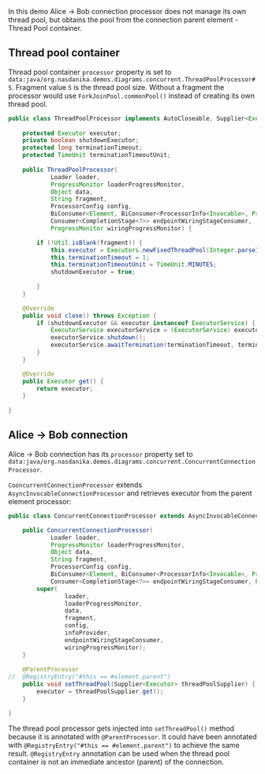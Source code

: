 In this demo Alice -> Bob connection processor does not manage its own thread pool, but obtains the pool from the connection parent element - Thread Pool container.

## Thread pool container

Thread pool container ``processor`` property is set to ``data:java/org.nasdanika.demos.diagrams.concurrent.ThreadPoolProcessor#5``.
Fragment value ``5`` is the thread pool size. 
Without a fragment the processor would use ``ForkJoinPool.commonPool()`` instead of creating its own thread pool.

```java
public class ThreadPoolProcessor implements AutoCloseable, Supplier<Executor> {
	
	protected Executor executor;
	private boolean shutdownExecutor;
	protected long terminationTimeout;
	protected TimeUnit terminationTimeoutUnit;
	
	public ThreadPoolProcessor(
			Loader loader,
			ProgressMonitor loaderProgressMonitor,
			Object data,
			String fragment,
			ProcessorConfig config,
			BiConsumer<Element, BiConsumer<ProcessorInfo<Invocable>, ProgressMonitor>> infoProvider,
			Consumer<CompletionStage<?>> endpointWiringStageConsumer,
			ProgressMonitor wiringProgressMonitor) {

		if (!Util.isBlank(fragment)) {
			this.executor = Executors.newFixedThreadPool(Integer.parseInt(fragment));
			this.terminationTimeout = 1;
			this.terminationTimeoutUnit = TimeUnit.MINUTES;
			shutdownExecutor = true;
			
		}
	}	

	@Override
	public void close() throws Exception {
		if (shutdownExecutor && executor instanceof ExecutorService) {
			ExecutorService executorService = (ExecutorService) executor;
			executorService.shutdown();
			executorService.awaitTermination(terminationTimeout, terminationTimeoutUnit);
		}		
	}

	@Override
	public Executor get() {
		return executor;
	}
	
}
```

## Alice -> Bob connection

Alice -> Bob connection has its ``processor`` property set to ``data:java/org.nasdanika.demos.diagrams.concurrent.ConcurrentConnectionProcessor``.

``CooncurrentConnectionProcessor`` extends ``AsyncInvocableConnectionProcessor`` and retrieves executor from the parent element processor:

```java
public class ConcurrentConnectionProcessor extends AsyncInvocableConnectionProcessor {

	public ConcurrentConnectionProcessor(
			Loader loader, 
			ProgressMonitor loaderProgressMonitor, 
			Object data,
			String fragment, 
			ProcessorConfig config,
			BiConsumer<Element, BiConsumer<ProcessorInfo<Invocable>, ProgressMonitor>> infoProvider,
			Consumer<CompletionStage<?>> endpointWiringStageConsumer, ProgressMonitor wiringProgressMonitor) {
		super(
				loader, 
				loaderProgressMonitor, 
				data, 
				fragment, 
				config, 
				infoProvider, 
				endpointWiringStageConsumer,
				wiringProgressMonitor);
	}
	
	@ParentProcessor
//	@RegistryEntry("#this == #element.parent")
	public void setThreadPool(Supplier<Executor> threadPoolSupplier) {
		executor = threadPoolSupplier.get();
	}

}
```

The thread pool processor gets injected into ``setThreadPool()`` method because it is annotated with ``@ParentProcessor``. 
It could have been annotated with ``@RegistryEntry("#this == #element.parent")`` to achieve the same result. 
``@RegistryEntry`` annotation can be used when the thread pool container is not an immediate ancestor (parent) of the connection.

